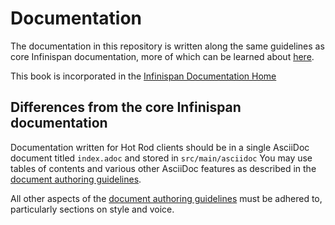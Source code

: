# Documentation

The documentation in this repository is written along the same guidelines as core Infinispan documentation,
more of which can be learned about [here](https://github.com/infinispan/infinispan/blob/8.2.x/documentation/README.md).

This book is incorporated in the [Infinispan Documentation Home](http://infinispan.org/documentation)

## Differences from the core Infinispan documentation

Documentation written for Hot Rod clients should be in a single AsciiDoc
document titled `index.adoc` and stored in `src/main/asciidoc`
You may use tables of contents and various other AsciiDoc features as 
described in the [document authoring guidelines](http://infinispan.org/docs/8.1.x/contributing/contributing.html#_writing_documentation_and_faqs).

All other aspects of the [document authoring guidelines](http://infinispan.org/docs/8.1.x/contributing/contributing.html#_writing_documentation_and_faqs)
must be adhered to, particularly sections on style and voice.